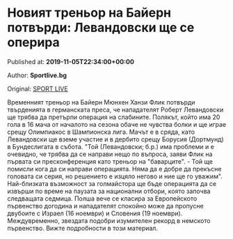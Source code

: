 
# Новият треньор на Байерн потвърди: Левандовски ще се оперира

Published at: **2019-11-05T22:34:00+00:00**

Author: **Sportlive.bg**

Original: [SPORT LIVE](https://www.sportlive.bg/worldfootball/germany/noviqt-trenxor-na-bajern-potvyrdi-levandovski-shte-se-operira-1403313.html)

Временният треньор на Байерн Мюнхен Ханзи Флик потвърди твърденията в германската преса, че нападателят Роберт Левандовски ще трябва да претърпи операция на слабините. Полякът, който има 20 гола в 16 мача от началото на сезона обаче не чувства болки и ще играе срещу Олимпиакос в Шампионска лига. Мачът е в сряда, като Левандовски ще вземе участие и в дербито срещу Борусия (Дортмунд) в Бундеслигата в събота.
"Той (Левандовски; б.р.) има проблеми и е очевидно, че трябва да се направи нещо по въпроса, заяви Флик на първата си пресконференция като треньор на "баварците". - Той ще помисли кога да си направи операцията. Няма да е добре да прекъсне головата си серия, но решението е изцяло негово и ние ще го уважим".
Най-близката възможност за голмайстора ще бъде операцията да се извърши по време на паузата за национални отбори, която започва следващата седмица. Полша вече се класира за Европейското първенство догодина и нападателят спокойно може да пропусне двубоите с Израел (16 ноември) и Словения (19 ноември). Междувременно, звездата подобри изумителен рекорд в немското първенство. Вижте подробности в този материал. 
